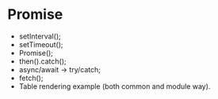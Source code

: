 # Promise

- setInterval();
- setTimeout();
- Promise();
- then().catch();
- async/await -> try/catch;
- fetch();
- Table rendering example (both common and module way).
